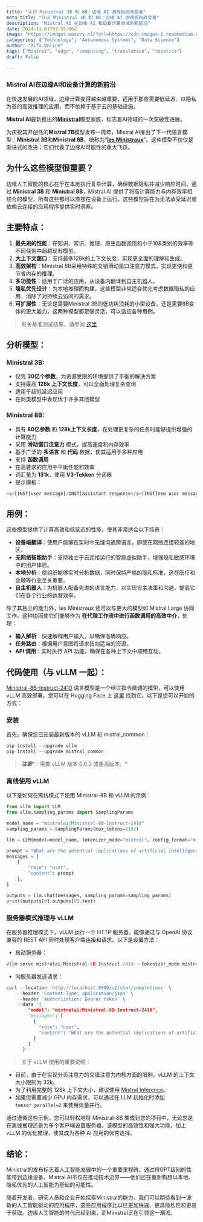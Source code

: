 ```yaml
---
title: "认识 Ministral 3B 和 8B：边缘 AI 游戏规则改变者"
meta_title: "认识 Ministral 3B 和 8B：边缘 AI 游戏规则改变者"
description: "Mistral AI 在边缘 AI 和设备计算领域的新前沿"
date: 2024-11-01T03:55:06Z
image: "https://images.weserv.nl/?url=https://cdn-images-1.readmedium.com/v2/resize:fit:800/1*3CmWlEiW7ea8gtqxpI83_w.png"
categories: ["Technology", "Autonomous Systems", "Data Science"]
author: "Rifx.Online"
tags: ["Mistral", "edge", "computing", "translation", "robotics"]
draft: False

---
```




### Mistral AI在边缘AI和设备计算的新前沿

在快速发展的AI领域，边缘计算变得越来越重要，适用于那些需要低延迟、以隐私为首的高效推理的应用，而不依赖于基于云的基础设施。

**Mistral AI**最新推出的[**Ministral**](https://mistral.ai/news/ministraux/)模型家族，标志着AI领域的一次突破性进展。

为庆祝其开创性的**Mistral 7B**模型发布一周年，Mistral AI推出了下一代语言模型：**Ministral 3B**和**Ministral 8B**，统称为“[**les Ministraux**](https://mistral.ai/news/ministraux/)”。这些模型不仅仅是渐进式的改进；它们代表了边缘AI可能性的重大飞跃。



## 为什么这些模型很重要？

边缘人工智能的核心在于在本地执行复杂计算，确保数据隐私并减少响应时间。通过 **Ministral 3B** 和 **Ministral 8B**，Mistral AI 提供了将高计算能力与内存效率相结合的模型，所有这些都可以直接在设备上运行。这些模型旨在为无法承受延迟或依赖云连接的应用程序提供实时洞察。

## 主要特点：

1. **最先进的性能**：在知识、常识、推理、原生函数调用和小于10B类别的效率等不同任务中超越现有模型。
2. **大上下文窗口**：支持最多128k的上下文长度，实现更全面的理解和生成。
3. **高效架构**：Ministral 8B采用特殊的交错滑动窗口注意力模式，实现更快和更节省内存的推理。
4. **多功能性**：适用于广泛的应用，从设备内翻译到自主机器人。
5. **隐私优先设计**：为本地推理而构建，这些模型非常适合优先考虑数据隐私的应用，消除了对持续云访问的需求。
6. **可扩展性**：无论是需要Ministral 3B的低功耗消耗的小型设备，还是需要8B变体的更大能力，这两种模型都足够灵活，可以适应各种用例。

> 有关基准测试结果，请参阅 [这里](https://mistral.ai/news/ministraux/)

## 分析模型：

### Ministral 3B:

* 仅凭 **30亿个参数**，为资源受限的环境提供了平衡的解决方案
* 支持最高 **128k 上下文长度**，可以全面处理复杂查询
* 适用于超低延迟应用
* 在同类模型中表现优于许多其他模型

### Ministral 8B:

* 具有 **80亿参数** 和 **128k上下文长度**，在处理更复杂的任务时能够提供增强的计算能力
* 采用 **滑动窗口注意力** 模式，提高速度和内存效率
* 基于广泛的 **多语言** 和 **代码** 数据，使其适用于多种应用
* 支持 **函数调用**
* 在高要求的应用中平衡性能和效率
* 词汇量为 **131k**，使用 **V3-Tekken** 分词器
* 提示模板：


```python
<s>[INST]user message[/INST]assistant response</s>[INST]new user message[/INST]
```

## 用例：

这些模型提供了计算高效和低延迟的性能，使其非常适合以下场景：

* **设备端翻译**：使用户能够在实时中无缝沟通跨语言，即使在网络连接较差的地区。
* **无网络智能助手**：支持独立于云连接运行的智能虚拟助手，增强隐私敏感环境中的用户体验。
* **本地分析**：使组织能够实时分析数据，同时保持严格的隐私标准，这在医疗和金融等行业至关重要。
* **自主机器人**：为机器人配备先进的语言能力，以实现自主决策和沟通，提高它们在各个行业的运营效率。

除了其独立的能力外，les Ministraux 还可以与更大的模型如 Mistral Large 协同工作。这种协同使它们能够作为 **在代理工作流中进行函数调用的高效中介**，处理：

* **输入解析**：快速解释用户输入，以确保准确响应。
* **任务路由**：根据用户意图将请求指向适当的资源。
* **API 调用**：实时执行 API 功能，确保在各种上下文中顺畅互动。

## 代码使用（与 vLLM 一起）：

[Ministral\-8B\-Instruct\-2410](https://huggingface.co/mistralai/Ministral-8B-Instruct-2410) 语言模型是一个经过指令微调的模型，可以使用 vLLM 高效部署。您可以在 Hugging Face 上 [这里](https://huggingface.co/mistralai/Ministral-8B-Instruct-2410) 找到它。以下是您可以开始的方式：

### 安装

首先，确保您已安装最新版本的 vLLM 和 mistral\_common：


```python
pip install --upgrade vllm
pip install --upgrade mistral_common
```

> ***注意****：需要 vLLM 版本 0\.6\.2 或更高版本。*

### 离线使用 vLLM

以下是如何在离线模式下使用 Ministral\-8B 和 vLLM 的示例：


```python
from vllm import LLM
from vllm.sampling_params import SamplingParams

model_name = "mistralai/Ministral-8B-Instruct-2410"
sampling_params = SamplingParams(max_tokens=8192)

llm = LLM(model=model_name, tokenizer_mode="mistral", config_format="mistral", load_format="mistral")

prompt = "What are the potential implications of artificial intelligence on the job market in the next decade?"
messages = [
    {
        "role": "user",
        "content": prompt
    },
]

outputs = llm.chat(messages, sampling_params=sampling_params)
print(outputs[0].outputs[0].text)
```

### 服务器模式推理与 vLLM

在服务器推理模式下，vLLM 运行一个 HTTP 服务器，能够通过与 OpenAI 协议兼容的 REST API 同时处理客户端连接和请求。以下是设置方法：

* 启动服务器：

```python
vllm serve mistralai/Ministral-8B-Instruct-2410 --tokenizer_mode mistral --config_format mistral --load_format mistral
```
* 向服务器发送请求：

```python
curl --location 'http://localhost:8000/v1/chat/completions' \
    --header 'Content-Type: application/json' \
    --header 'Authorization: Bearer token' \
    --data '{
        "model": "mistralai/Ministral-8B-Instruct-2410",
        "messages": [
          {
            "role": "user",
            "content": "What are the potential implications of artificial intelligence on the job market in the next decade?"
          }
        ]
      }'
```

> 关于 vLLM 使用的重要说明：

* 目前，由于在实现分页注意力的交错注意力内核方面的限制，vLLM 的上下文大小限制为 32k。
* 为了利用完整的 128k 上下文大小，建议使用 [Mistral Inference](https://github.com/mistralai/mistral-inference)。
* 如果您需要减少 GPU 内存需求，可以通过在 LLM 初始化时添加 `tensor_parallel=2` 来使用张量并行。

通过遵循这些示例，您可以轻松地将 Ministral\-8B 集成到您的项目中，无论您是在离线推理还是为多个客户端设置服务器。该模型的高效性和强大功能，加上 vLLM 的优化推理，使其成为各种 AI 应用的优秀选择。

## 结论：

Ministral的发布标志着人工智能发展中的一个重要里程碑。通过将GPT级别的性能带到边缘设备，Mistral AI不仅在推动技术边界——他们还在重新构想以本地、隐私优先的人工智能为基础的可能性。

随着开发者、研究人员和企业开始探索Ministral的能力，我们可以期待看到一波新的人工智能驱动的应用程序，这些应用程序比以往更加快速、更具隐私性和更易于获取。边缘人工智能的时代已经到来，而Ministral正在引领这一潮流。

